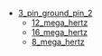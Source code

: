 * [3_pin_ground_pin_2](3_pin_ground_pin_2)
  * [12_mega_hertz](3_pin_ground_pin_2/12_mega_hertz)
  * [16_mega_hertz](3_pin_ground_pin_2/12_mega_hertz/16_mega_hertz)
  * [8_mega_hertz](3_pin_ground_pin_2/12_mega_hertz/16_mega_hertz/8_mega_hertz)
